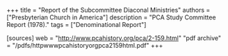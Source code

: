 +++
title = "Report of the Subcommittee Diaconal Ministries"
authors = ["Presbyterian Church in America"]
description = "PCA Study Committee Report (1978)."
tags = ["Denominational Report"]

[sources]
web = "http://www.pcahistory.org/pca/2-159.html"
"pdf archive" = "/pdfs/httpwwwpcahistoryorgpca2159html.pdf"
+++
